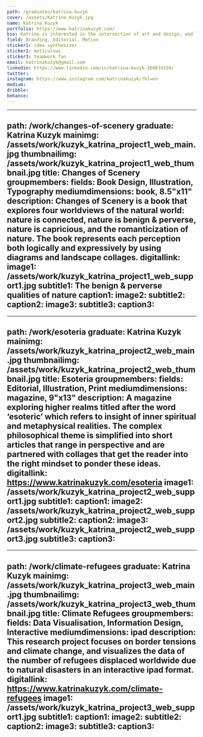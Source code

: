 ```yaml
---
path: /graduates/katrina-kuzyk
cover: /assets/Katrina_Kuzyk.jpg
name: Katrina Kuzyk
portfolio: https://www.katrinakuzyk.com/
bio: Katrina is interested in the intersection of art and design, and learning through experimenting and taking risks. She enjoys working with surreal imagery and collages to create ominous atmospheres. Themes that occur in her work are synthesizing complex philosophical ideas, and presenting research on catastrophic socio-environmental problems. There’s something about designing for apocalyptic situations that really makes her feel alive. She wants to work in an environment where she can continue learning and pushing creative boundaries.
field: Branding, Editorial, Motion
sticker1: idea synthesizer
sticker2: meticulous
sticker3: teamwork fan
email: katrinakuzyk@gmail.com
linkedin: https://www.linkedin.com/in/katrina-kuzyk-269814159/
twitter:
instagram: https://www.instagram.com/katrinakuzyk/?hl=en
medium:
dribble:
behance:
---
```


---
path: /work/changes-of-scenery
graduate: Katrina Kuzyk
mainimg: /assets/work/kuzyk_katrina_project1_web_main.jpg
thumbnailimg: /assets/work/kuzyk_katrina_project1_web_thumbnail.jpg
title: Changes of Scenery
groupmembers:
fields: Book Design, Illustration, Typography
mediumdimensions: book, 8.5"x11"
description: Changes of Scenery is a book that explores four worldviews of the natural world: nature is connected, nature is benign & perverse, nature is capricious, and the romanticization of nature. The book represents each perception both logically and expressively by using diagrams and landscape collages.
digitallink:
image1: /assets/work/kuzyk_katrina_project1_web_support1.jpg
subtitle1: The benign & perverse qualities of nature
caption1:
image2:
subtitle2:
caption2:
image3:
subtitle3:
caption3:
---

---
path: /work/esoteria
graduate: Katrina Kuzyk
mainimg: /assets/work/kuzyk_katrina_project2_web_main.jpg
thumbnailimg: /assets/work/kuzyk_katrina_project2_web_thumbnail.jpg
title: Esoteria 
groupmembers:
fields: Editorial, Illustration, Print
mediumdimensions: magazine, 9"x13"
description: A magazine exploring higher realms titled after the word ‘esoteric’ which refers to insight of inner spiritual and metaphysical realities. The complex philosophical theme is simplified into short articles that range in perspective and are partnered with collages that get the reader into the right mindset to ponder these ideas.
digitallink: https://www.katrinakuzyk.com/esoteria
image1: /assets/work/kuzyk_katrina_project2_web_support1.jpg
subtitle1:
caption1:
image2: /assets/work/kuzyk_katrina_project2_web_support2.jpg
subtitle2:
caption2:
image3: /assets/work/kuzyk_katrina_project2_web_support3.jpg
subtitle3:
caption3:
---

---
path: /work/climate-refugees
graduate: Katrina Kuzyk
mainimg: /assets/work/kuzyk_katrina_project3_web_main.jpg
thumbnailimg: /assets/work/kuzyk_katrina_project3_web_thumbnail.jpg
title: Climate Refugees
groupmembers:
fields: Data Visualisation, Information Design, Interactive
mediumdimensions:  ipad 
description: This research project focuses on border tensions and climate change, and visualizes the data of the number of refugees displaced worldwide due to natural disasters in an interactive ipad format. 
digitallink: https://www.katrinakuzyk.com/climate-refugees
image1: /assets/work/kuzyk_katrina_project3_web_support1.jpg
subtitle1:
caption1:
image2: 
subtitle2:
caption2:
image3: 
subtitle3:
caption3:
---
